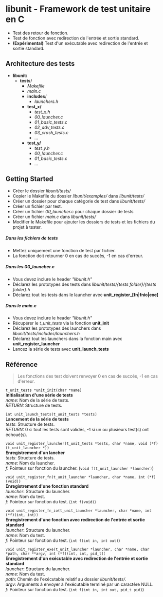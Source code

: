 # libunit - Framework de test unitaire en C

* Test des retour de fonction.
* Test de fonction avec redirection de l'entrée et sortie standard.
* **(Expérimental)** Test d'un exécutable avec redirection de l'entrée et sortie standard.

## Architecture des tests

* **libunit**/
  * **tests**/
    * *Makefile*
    * *main.c*
    * **includes**/
      * *launchers.h*
    * **test_x/**
      * *test_x.h*
      * *00_launcher.c*
      * *01_basic_tests.c*
      * *02_adv_tests.c*
      * *03_crash_tests.c*
      * *...*
    * **test_y/**
      * *test_y.h*
      * *00_launcher.c*
      * *01_basic_tests.c*
      * *...*

## Getting Started

* Créer le dossier *libunit/tests/*
* Copier le Makefile du dossier *libunit/examples/* dans *libunit/tests/*
* Créer un dossier pour chaque catégorie de test dans *libunit/tests/*
* Créer un fichier par test.
* Créer un fichier *00_launcher.c* pour chaque dossier de tests
* Créer un fichier *main.c* dans *libunit/tests/*
* Modifier le Makefile pour ajouter les dossiers de tests et les fichiers du projet à tester.

##### Dans les fichiers de tests

* Mettez uniquement une fonction de test par fichier.
* La fonction doit retourner 0 en cas de succès, -1 en cas d'erreur.

##### Dans les 00_launcher.c

* Vous devez inclure le header *"libunit.h"*
* Déclarez les prototypes des tests dans *libunit/tests/{tests folder}/{tests folder}.h*
* Déclarez tout les tests dans le launcher avec **unit\_register\_[fn|fnio|exe]**

##### Dans le main.c

* Vous devez inclure le header *"libunit.h"*
* Récupérer le *t_unit_tests* via la fonction **unit\_init**
* Déclarez les prototypes des launchers dans *libunit/tests/includes/launchers.h*
* Déclarez tout les launchers dans la fonction main avec **unit\_register\_launcher**
* Lancez la série de tests avec **unit\_launch\_tests**

## Référence
>Les fonctions des test doivent renvoyer 0 en cas de succès, -1 en cas d'erreur.

`t_unit_tests *unit_init(char *name)`<br/>
**Initialisation d'une série de tests**<br/>
*name*: Nom de la série de tests.<br/>
*RETURN:* Structure de tests.<br/>

`int unit_launch_tests(t_unit_tests *tests)`<br/>
**Lancement de la série de tests**<br/>
*tests*: Structure de tests.<br/>
*RETURN:* 0 si tout les tests sont validés, -1 si un ou plusieurs test(s) ont échoué(s).<br/>

`void unit_register_launcher(t_unit_tests *tests, char *name, void (*f)(t_unit_launcher *))`<br/>
**Enregistrement d'un lancher**<br/>
*tests*: Structure de tests.<br/>
*name*: Nom du launcher.<br/>
*f*: Pointeur sur fonction du launcher. (`void f(t_unit_launcher *launcher)`)<br/>

`void unit_register_fn(t_unit_launcher *launcher, char *name, int (*f)(void))`<br/>
**Enregistrement d'une fonction standard**<br/>
*launcher*: Structure du launcher.<br/>
*name*: Nom du test.<br/>
*f*: Pointeur sur fonction du test. (`int f(void)`)<br/>

`void unit_register_fn_io(t_unit_launcher *launcher, char *name, int (*f)(int, int))`<br/>
**Enregistrement d'une fonction avec redirection de l'entrée et sortie standard**<br/>
*launcher*: Structure du launcher.<br/>
*name*: Nom du test.<br/>
*f*: Pointeur sur fonction du test. (`int f(int in, int out)`)<br/>

`void unit_register_exe(t_unit_launcher *launcher, char *name, char *path, char **argv, int (*f)(int, int, pid_t))`<br/>
**Enregistrement d'un exécutable avec redirection de l'entrée et sortie standard**<br/>
*launcher*: Structure du launcher.<br/>
*name*: Nom du test.<br/>
*path*: Chemin de l'exécutable relatif au dossier *libunit/tests/*.<br/>
*argv*: Arguments à envoyer à l'exécutable terminé par un caractère NULL.<br/>
*f*: Pointeur sur fonction du test. (`int f(int in, int out, pid_t pid)`)<br/>
